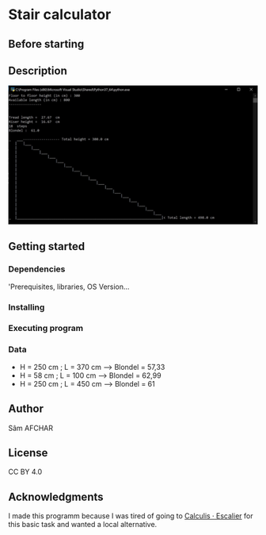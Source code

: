 # Stair calculator
 ## Before starting
 
 ## Description
 
![Alt text](Images/Screenshot.jpg "Screenshot")

## Getting started

### Dependencies
'Prerequisites, libraries, OS Version...

### Installing

### Executing program

### Data

* H = 250 cm ; L = 370 cm --> Blondel = 57,33
* H = 58 cm ; L = 100 cm --> Blondel = 62,99
* H = 250 cm ; L = 450 cm --> Blondel = 61

## Author

Sâm AFCHAR

## License

CC BY 4.0

## Acknowledgments

I made this programm because I was tired of going to [Calculis · Escalier](https://calculis.net/escalier) for this basic task and wanted a local alternative.

